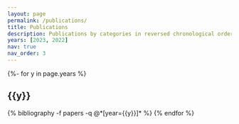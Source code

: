 ```yaml
---
layout: page
permalink: /publications/
title: Publications
description: Publications by categories in reversed chronological order. Generated by jekyll-scholar.
years: [2023, 2022]
nav: true
nav_order: 3
---
```

<!-- _pages/publications.md -->
<div class="publications">

{%- for y in page.years %}
  <h2 class="year">{{y}}</h2>
  {% bibliography -f papers -q @*[year={{y}}]* %}
{% endfor %}

</div>
